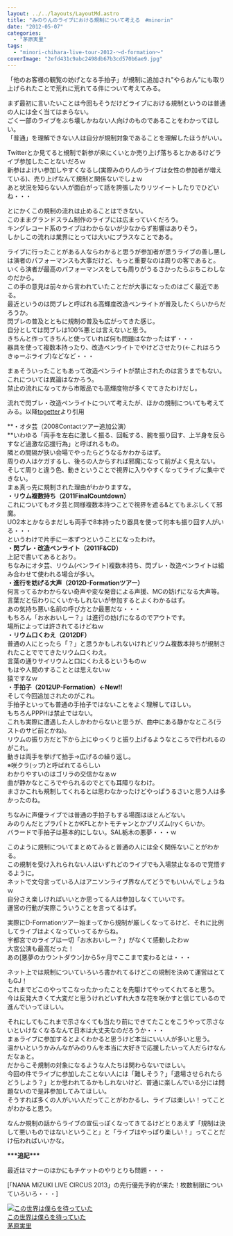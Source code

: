 ```yaml
---
layout: ../../layouts/LayoutMd.astro
title: "みのりんのライブにおける規制について考える　#minorin"
date: "2012-05-07"
categories: 
  - "茅原実里"
tags: 
  - "minori-chihara-live-tour-2012-～d-formation～"
coverImage: "2efd431c9abc2498db67b3cd570b6ae9.jpg"
---
```


「他のお客様の観覧の妨げとなる手拍子」が規制に追加され"やらおん"にも取り上げられたことで荒れに荒れてる件について考えてみる。

まず最初に言いたいことは今回もそうだけどライブにおける規制というのは普通の人には全く当てはまらない。  
ごく一部のライブをぶち壊しかねない人向けのものであることをわかってほしい。  
「普通」を理解できない人は自分が規制対象であることを理解したほうがいい。

Twitterとか見てると規制で新参が来にくいとか売り上げ落ちるとかあるけどライブ参加したことないだろｗ   
新参はよけい参加しやすくなるし(実際みのりんのライブは女性の参加者が増えている)、売り上げなんて規制と関係ないでしょｗ  
あと状況を知らない人が面白がって話を誇張したりリツイートしたりでひどいね・・・

とにかくこの規制の流れは止めることはできない。  
このままグランドスラム制作のライブには広まっていくだろう。  
キングレコード系のライブはわからないが少なからず影響はありそう。  
しかしこの流れは業界にとっては大いにプラスなことである。

ライブに行ったことがある人ならわかると思うが参加者が思うライブの善し悪しは演者のパフォーマンスも大事だけど、もっと重要なのは周りの客であると。  
いくら演者が最高のパフォーマンスをしても周りがうるさかったらぶちこわしなのだから。  
この手の意見は前々から言われていたことだが大事になったのはごく最近である。  
最近というのは閃ブレと呼ばれる高輝度改造ペンライトが普及したくらいからだろうか。  
閃ブレの普及とともに規制の普及も広がってきた感じ。  
自分としては閃ブレは100%悪とは言えないと思う。  
きちんと作ってきちんと使っていれば何も問題はなかったはず・・・  
器具を使って複数本持ったり、改造ペンライトでやけどさせたり(←これはろうきゅーぶライブ)などなど・・・

まぁそういったこともあって改造ペンライトが禁止されたのは言うまでもない。  
これについては異論はなかろう。  
禁止の流れになってから市販品でも高輝度物が多くでてきたわけだし。

流れで閃ブレ・改造ペンライトについて考えたが、ほかの規制についても考えてみる。以降[togetter](http://togetter.com/li/299674)より引用

**・オタ芸（2008Contactツアー追加公演）  
**いわゆる「両手を左右に激しく振る、回転する、腕を振り回す、上半身を反らすなど過激な応援行為」と呼ばれるもの。  
隣との間隔が狭い会場でやったらどうなるかわかるはず。  
周りの人はケガするし、後ろの人からすれば邪魔になって前がよく見えない。  
そして周りと違う色、動きということで視界に入りやすくなってライブに集中できない。  
まぁ真っ先に規制された理由がわかりますな。  
**・リウム複数持ち（2011FinalCountdown）**  
これについてもオタ芸と同様複数本持つことで視界を遮る&とてもまぶしくて邪魔。  
UO2本とかならまだしも両手で8本持ったり器具を使って何本も振り回す人がいる・・・  
というわけで片手に一本ずつということになったわけ。  
**・閃ブレ・改造ペンライト（2011F&CD）**  
上記で書いてあるとおり。  
ちなみにオタ芸、リウム(ペンライト)複数本持ち、閃ブレ・改造ペンライトは組み合わせて使われる場合が多い。  
**・進行を妨げる大声（2012D-Formationツアー）**  
何言ってるかわからない奇声や変な発音による声援、MCの妨げになる大声等。  
言葉だと伝わりにくいかもしれないが参加するとよくわかるはず。  
あの気持ち悪い名前の呼び方とか最悪だな・・・  
もちろん「お水おいしー？」は進行の妨げになるのでアウトです。  
場所によっては許されてるけどねｗ  
**・リウム口くわえ（2012DF）**  
普通の人にとったら「？」と思うかもしれないけれどリウム複数本持ちが規制されたことででてきたリウム口くわえ。  
言葉の通りサイリウムと口にくわえるというものｗ  
もはや人間のすることとは思えないｗ  
猿ですなｗ  
**・手拍子（2012UP-Formation）←New!!**  
そして今回追加されたのがこれ。  
手拍子といっても普通の手拍子ではないことをよく理解してほしい。  
もちろんPPPHは禁止ではない。  
これも実際に遭遇した人しかわからないと思うが、曲中にある静かなところ(ラストのサビ前とかね)。  
リウムの振り方だと下から上にゆっくりと振り上げるようなところで行われるのがこれ。  
動きは両手を挙げて拍手→広げるの繰り返し。  
※咲クラ(ップ)と呼ばれてるらしい  
わかりやすいのはゴリラの交信かなぁｗ  
曲が静かなところでやられるのでとても耳障りなわけ。  
まさかこれも規制してくれるとは思わなかったけどやっぱうるさいと思う人は多かったのね。

ちなみに声優ライブでは普通の手拍子もする場面はほとんどない。  
みのりんだとプラパトとかKFLとかトモチャンとかプリズム(ryくらいか。  
バラードで手拍子は基本的にしない。SAL栃木の悪夢・・・ｗ

このように規制についてまとめてみると普通の人には全く関係ないことがわかる。  
この規制を受け入れられない人はいずれどのライブでも入場禁止なるので覚悟するように。  
ネットで文句言っている人はアニソンライブ界なんてどうでもいいんでしょうねｗ  
自分さえ楽しければいいとか思ってる人は参加しなくていいです。  
運営の行動が実際こういうことを言ってるはず。

実際にD-Formationツアー始まってから規制が厳しくなってるけど、それに比例してライブはよくなっていってるからね。  
宇都宮でのライブは一切「お水おいしー？」がなくて感動したわｗ  
大宮公演も最高だった！  
あの[悪夢のカウントダウン]から5ヶ月でここまで変わるとは・・・

ネット上では規制についていろいろ書かれてるけどこの規制を決めて運営はとてもGJ！  
これまでどこのやってこなったかったことを先駆けてやってくれてると思う。  
今は反発大きくて大変だと思うけれどいずれ大きな花を咲かすと信じているので進んでいってほしい。

それにしてもこれまで示さなくても当たり前にできてたことをこうやって示さないといけなくなるなんて日本は大丈夫なのだろうか・・・  
まぁライブに参加するとよくわかると思うけど本当にいい人が多いと思う。  
温かいというかみんながみのりんを本当に大好きで応援したいって人だらけなんだなぁと。  
だからこそ規制の対象になるような人たちは関わらないでほしい。  
今回の件でライブに参加したことない人には「難しそう？」「退場させられたらどうしよう？」とか思われてるかもしれないけど、普通に楽しんでいる分には問題ないので是非参加してみてほしい。  
そうすれば多くの人がいい人だってことがわかるし、ライブは楽しい！ってことがわかると思う。

なんか規制の話からライブの宣伝っぽくなってきてるけどとりあえず「規制は決して悪いものではないということ」と「ライブはやっぱり楽しい！」ってことだけ伝わればいいかな。

**\*\*\*追記\*\*\***

  
最近はマナーのほかにもチケットのやりとりも問題・・・

[「NANA MIZUKI LIVE CIRCUS 2013」の先行優先予約が来た！枚数制限についていろいろ・・・]

[![この世界は僕らを待っていた](/wp/images/41Wnkc%2BfBiL._SL160_.jpg)  
この世界は僕らを待っていた  
茅原実里](https://www.amazon.co.jp/exec/obidos/ASIN/B00BEZSJZI/mizuka123-22/ref=nosim)
